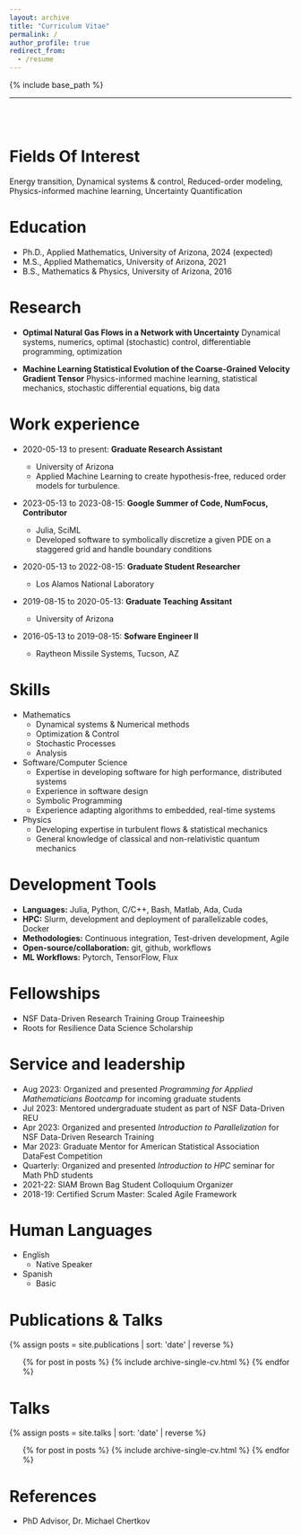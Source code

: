 ```yaml
---
layout: archive
title: "Curriculum Vitae"
permalink: /
author_profile: true
redirect_from:
  - /resume
---
```


{% include base_path %}

---

<br/><br/>

Fields Of Interest
======
Energy transition, Dynamical systems & control, Reduced-order modeling, Physics-informed machine learning, Uncertainty Quantification

Education
======
* Ph.D., Applied Mathematics, University of Arizona, 2024 (expected)
* M.S., Applied Mathematics, University of Arizona, 2021
* B.S., Mathematics & Physics, University of Arizona, 2016

Research
======
* __Optimal Natural Gas Flows in a Network with Uncertainty__
  Dynamical systems, numerics, optimal (stochastic) control, differentiable programming, optimization

* __Machine Learning Statistical Evolution of the Coarse-Grained Velocity Gradient Tensor__
  Physics-informed machine learning, statistical mechanics, stochastic differential equations, big data

Work experience
======
* 2020-05-13 to present: __Graduate Research Assistant__
  * University of Arizona
  * Applied Machine Learning to create hypothesis-free, reduced order models for turbulence.

* 2023-05-13 to 2023-08-15: __Google Summer of Code, NumFocus, Contributor__
  * Julia, SciML
  * Developed software to symbolically discretize a given PDE on a staggered grid and handle boundary conditions

* 2020-05-13 to 2022-08-15: __Graduate Student Researcher__
  * Los Alamos National Laboratory

* 2019-08-15 to 2020-05-13: __Graduate Teaching Assitant__
  * University of Arizona

* 2016-05-13 to 2019-08-15: __Sofware Engineer II__
  * Raytheon Missile Systems, Tucson, AZ

Skills
======
* Mathematics
  * Dynamical systems & Numerical methods
  * Optimization & Control
  * Stochastic Processes
  * Analysis
* Software/Computer Science
  * Expertise in developing software for high performance, distributed systems
  * Experience in software design
  * Symbolic Programming
  * Experience adapting algorithms to embedded, real-time systems
* Physics
  * Developing expertise in turbulent flows & statistical mechanics
  * General knowledge of classical and non-relativistic quantum mechanics

Development Tools
======
* __Languages:__ Julia, Python, C/C++, Bash, Matlab, Ada, Cuda
* __HPC:__ Slurm, development and deployment of parallelizable codes, Docker
* __Methodologies:__ Continuous integration, Test-driven development, Agile
* __Open-source/collaboration:__ git, github, workflows
* __ML Workflows:__ Pytorch, TensorFlow, Flux

Fellowships
======
* NSF Data-Driven Research Training Group Traineeship
* Roots for Resilience Data Science Scholarship

Service and leadership
======
* Aug 2023: Organized and presented _Programming for Applied Mathematicians Bootcamp_ for incoming graduate students
* Jul 2023: Mentored undergraduate student as part of NSF Data-Driven REU
* Apr 2023: Organized and presented _Introduction to Parallelization_ for NSF Data-Driven Research Training
* Mar 2023: Graduate Mentor for American Statistical Association DataFest Competition
* Quarterly: Organized and presented _Introduction to HPC_ seminar for Math PhD students
* 2021-22: SIAM Brown Bag Student Colloquium Organizer
* 2018-19: Certified Scrum Master: Scaled Agile Framework

Human Languages
======
* English
  * Native Speaker
* Spanish
  * Basic

Publications & Talks
======
{% assign posts = site.publications | sort: 'date' | reverse %}
  <ul>{% for post in posts %}
    {% include archive-single-cv.html %}
  {% endfor %}</ul>
  
Talks
======
{% assign posts = site.talks | sort: 'date' | reverse %}
  <ul>{% for post in posts %}
    {% include archive-single-cv.html %}
  {% endfor %}</ul>  

References
======
* PhD Advisor, Dr. Michael Chertkov
